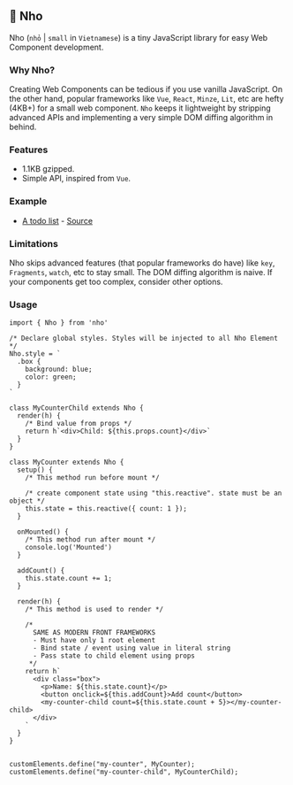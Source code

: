 ## 📌 Nho

Nho (`nhỏ` | `small` in `Vietnamese`) is a tiny JavaScript library for easy Web Component development.

### Why Nho?

Creating Web Components can be tedious if you use vanilla JavaScript. On the other hand, popular frameworks like `Vue`, `React`,
`Minze`, `Lit`, etc are hefty (4KB+) for a small web component. `Nho` keeps it lightweight by stripping advanced APIs
and implementing a very simple DOM diffing algorithm in behind.

### Features

- 1.1KB gzipped.
- Simple API, inspired from `Vue`.


### Example
- [A todo list](https://nho-example.netlify.app/) - [Source](./playground)

### Limitations

Nho skips advanced features (that popular frameworks do have) like `key`, `Fragments`, `watch`, etc to stay small.
The DOM diffing algorithm is naive. If your components get too complex, consider other options.

### Usage

```
import { Nho } from 'nho'

/* Declare global styles. Styles will be injected to all Nho Element */
Nho.style = `
  .box {
    background: blue;
    color: green;
  }
`

class MyCounterChild extends Nho {
  render(h) {
    /* Bind value from props */
    return h`<div>Child: ${this.props.count}</div>`
  }
}

class MyCounter extends Nho {
  setup() {
    /* This method run before mount */
    
    /* create component state using "this.reactive". state must be an object */
    this.state = this.reactive({ count: 1 });      
  }
  
  onMounted() {
    /* This method run after mount */
    console.log('Mounted')
  }
  
  addCount() {
    this.state.count += 1;
  }
  
  render(h) {
    /* This method is used to render */
    
    /*
      SAME AS MODERN FRONT FRAMEWORKS
      - Must have only 1 root element
      - Bind state / event using value in literal string
      - Pass state to child element using props
     */
    return h`
      <div class="box">
        <p>Name: ${this.state.count}</p>
        <button onclick=${this.addCount}>Add count</button>
        <my-counter-child count=${this.state.count + 5}></my-counter-child>
      </div>
    `
  }
}


customElements.define("my-counter", MyCounter);
customElements.define("my-counter-child", MyCounterChild);
```
